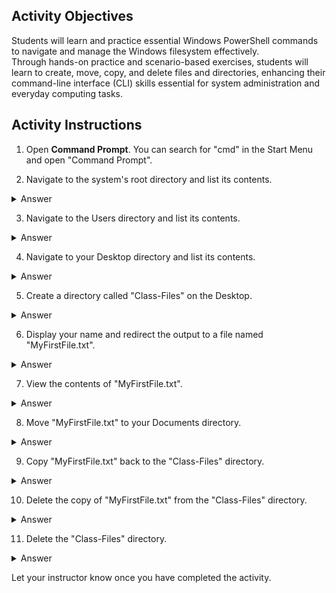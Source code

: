 
## Activity Objectives

Students will learn and practice essential Windows PowerShell commands to navigate and manage the Windows filesystem effectively.  
Through hands-on practice and scenario-based exercises, students will learn to create, move, copy, and delete files and directories, enhancing their command-line interface (CLI) skills essential for system administration and everyday computing tasks.



## Activity Instructions

1. Open **Command Prompt**. You can search for "cmd" in the Start Menu and open "Command Prompt".

2. Navigate to the system's root directory and list its contents.  
<details closed>
<summary>Answer</summary>

```cmd
cd C:\ && dir
```

**Observation:**  
Windows uses drive letters (e.g., `C:\`) unlike Linux which uses a single root `/`. `dir` is used in CMD to list directory contents.
</details>

3. Navigate to the Users directory and list its contents.  
<details closed>
<summary>Answer</summary>

```cmd
cd C:\Users && dir
```

**Observation:**  
Similar to `/home` in Linux, but includes system profiles like `Default` and `Public`.
</details>

4. Navigate to your Desktop directory and list its contents.  
<details closed>
<summary>Answer</summary>

```cmd
cd %USERPROFILE%\Desktop && dir
```

**Observation:**  
CMD uses `%USERPROFILE%` instead of `$HOME` in PowerShell or `~` in Linux.
</details>

5. Create a directory called "Class-Files" on the Desktop.  
<details closed>
<summary>Answer</summary>

```cmd
mkdir Class-Files
```
</details>

6. Display your name and redirect the output to a file named "MyFirstFile.txt".  
<details closed>
<summary>Answer</summary>

```cmd
echo Your Name > MyFirstFile.txt
```
</details>

7. View the contents of "MyFirstFile.txt".  
<details closed>
<summary>Answer</summary>

```cmd
type MyFirstFile.txt
```
</details>

8. Move "MyFirstFile.txt" to your Documents directory.  
<details closed>
<summary>Answer</summary>

```cmd
move MyFirstFile.txt %USERPROFILE%\Documents
```
</details>

9. Copy "MyFirstFile.txt" back to the "Class-Files" directory.  
<details closed>
<summary>Answer</summary>

```cmd
copy %USERPROFILE%\Documents\MyFirstFile.txt %USERPROFILE%\Desktop\Class-Files
```
</details>

10. Delete the copy of "MyFirstFile.txt" from the "Class-Files" directory.  
<details closed>
<summary>Answer</summary>

```cmd
del %USERPROFILE%\Desktop\Class-Files\MyFirstFile.txt
```
</details>

11. Delete the "Class-Files" directory.  
<details closed>
<summary>Answer</summary>

```cmd
rmdir %USERPROFILE%\Desktop\Class-Files
```
</details>

Let your instructor know once you have completed the activity.
